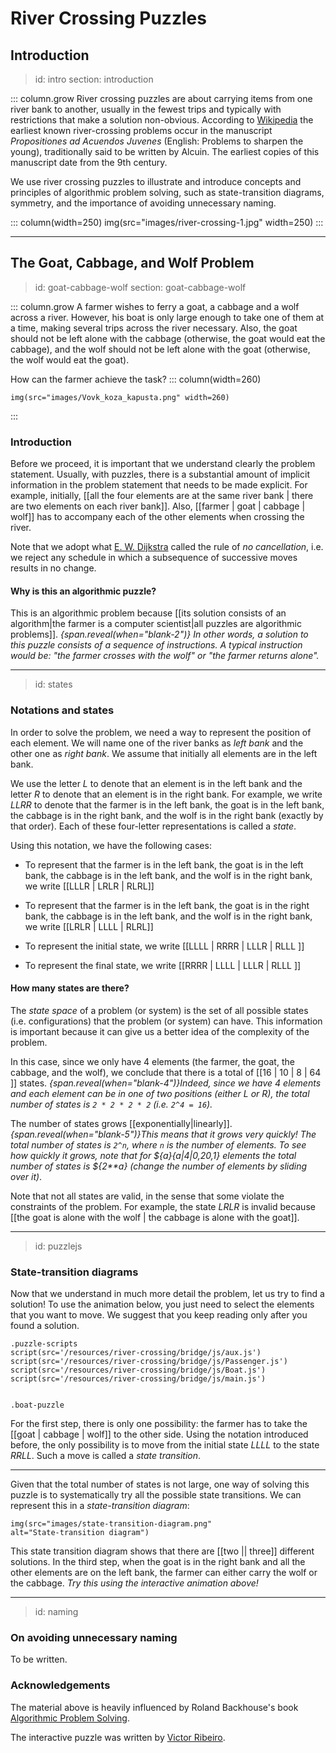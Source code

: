 # River Crossing Puzzles

## Introduction

> id: intro
> section: introduction

::: column.grow
River crossing puzzles are about carrying items from one river bank to another,
usually in the fewest trips and typically with restrictions that make a solution
non-obvious. 
According to [Wikipedia](https://en.wikipedia.org/wiki/River_crossing_puzzle)
the earliest known river-crossing problems occur in the manuscript 
_Propositiones ad Acuendos Juvenes_ (English: Problems to sharpen the young),
traditionally said to be written by Alcuin. The earliest copies of this 
manuscript date from the 9th century.

We use river crossing puzzles to illustrate and introduce concepts and 
principles of algorithmic problem solving, such as state-transition diagrams,
symmetry, and the importance of avoiding unnecessary naming. 


::: column(width=250)
    img(src="images/river-crossing-1.jpg" width=250)
:::


---
## The Goat, Cabbage, and Wolf Problem

> id: goat-cabbage-wolf
> section: goat-cabbage-wolf

::: column.grow
A farmer wishes to ferry a goat, a cabbage and a wolf across a river.  However,
his boat is only large enough to take one of them at a time, making several 
trips across the river
necessary.  Also, the goat should not be left alone
with the cabbage (otherwise, the goat  would eat the cabbage), 
and the wolf should not be left alone
with the goat (otherwise, the wolf  would eat the goat).  

How can the farmer achieve the task?
::: column(width=260)

    img(src="images/Vovk_koza_kapusta.png" width=260)

:::



### Introduction
Before we proceed, it is important that we understand clearly the problem
statement. Usually, with puzzles, there is a substantial amount of implicit
information in the problem statement that needs to be made explicit. 
For example, initially, [[all the four elements are at the same river 
bank | there are two elements on each river bank]].
Also, [[farmer | goat | cabbage | wolf]] has to accompany each of the other 
elements when crossing the river. 

Note that we adopt what [E. W. Dijkstra](bio:ewdijkstra) called the rule of 
_no  cancellation_, i.e. we reject any schedule in which a subsequence of 
successive moves results in no change.

#### Why is this an algorithmic puzzle?
This is an algorithmic problem because [[its solution consists of 
an algorithm|the farmer is a computer scientist|all puzzles are algorithmic 
problems]]. _{span.reveal(when="blank-2")} In other words, a solution to this puzzle consists of a sequence of instructions. A typical instruction would  be: 
"the farmer  crosses with the wolf" or "the farmer returns alone"._



---
> id: states
### Notations and states
In order to solve the problem, we need a way to represent the position of each
element. We will name one of the river banks as _left bank_ and the other one
as _right bank_. We assume that initially all elements are in the left bank.

We use the letter *L* to denote that an element is in the left
bank and the letter *R* to denote that an element is in the right bank.
For example, we write *LLRR* to denote that the farmer is in the left bank, 
the goat is in the left bank, the cabbage is in the right bank, and the wolf 
is in the right bank (exactly by that order). 
Each of these four-letter representations is called a _state_.

Using this notation, we have the following cases:

 - To represent that the farmer is in the 
   left
   bank, the goat is in the 
   left
   bank, the cabbage is in the
   left
   bank, and the wolf is in the
   right
   bank, we write [[LLLR | LRLR | RLRL]]

 - To represent that the farmer is in the 
   left
   bank, the goat is in the 
   right
   bank, the cabbage is in the
   left
   bank, and the wolf is in the
   right
   bank, we write [[LRLR | LLLL | RLRL]]

 - To represent the initial state, we write [[LLLL | RRRR | LLLR | RLLL ]]

 - To represent the final state, we write [[RRRR | LLLL | LLLR | RLLL ]]


#### How many states are there?
The _state space_ of a problem (or system) is the set of all possible
states (i.e. configurations) that the problem (or system) can have.
This information is important because it can give us a better idea of the
complexity of the problem.

In this case, since we only have 4 elements (the farmer, the goat, the cabbage,
and the wolf), we conclude that there is a total of [[16 | 10 | 8 | 64 ]]
states. _{span.reveal(when="blank-4")}Indeed, since we have 4 elements and each
element can be in one of two positions (either *L* or *R*), the total number
of states is `2 * 2 * 2 * 2` (i.e. `2^4 = 16`)._

The number of states grows [[exponentially|linearly]].
_{span.reveal(when="blank-5")}This means that it grows very quickly! The total 
number of states is `2^n`, where `n` is the number of elements. 
To see how quickly it grows, note that for 
${a}{a|4|0,20,1} elements the total number of states is ${2**a} (change
the number of elements by sliding over it)_.


Note that not all states are valid, in the sense that some violate the
constraints of the problem. For example, the state *LRLR* is invalid
because [[the goat is alone with the wolf | the cabbage is alone with the 
goat]].

---
> id: puzzlejs
### State-transition diagrams
Now that we understand in much more detail the problem, let us try
to find a solution! To use the animation below, you just need to
select the elements that you want to move. 
We suggest that you keep reading only after you found a solution.

    .puzzle-scripts
    script(src='/resources/river-crossing/bridge/js/aux.js')
    script(src='/resources/river-crossing/bridge/js/Passenger.js')
    script(src='/resources/river-crossing/bridge/js/Boat.js')
    script(src='/resources/river-crossing/bridge/js/main.js')
    

    .boat-puzzle

For the first step, there is only one possibility: the farmer has to take
the [[goat | cabbage | wolf]] to the other side. Using the notation 
introduced before, the only possibility is to move from the initial 
state *LLLL* to the state *RRLL*. Such a move is called a _state transition_.

---
Given that the total number of states is not large, one way of solving
this puzzle is to systematically try all the possible state transitions.
We can represent this in a _state-transition diagram_:

    img(src="images/state-transition-diagram.png" 
    alt="State-transition diagram")

This state transition diagram shows that there are [[two || three]] 
different solutions. In the third step, when the goat is in the right
bank and all the other elements are on the left bank, the farmer can 
either carry the wolf or the cabbage. _Try this using the interactive
animation above!_

---
> id: naming

### On avoiding unnecessary naming

To be written.


### Acknowledgements
The material above is heavily influenced by Roland Backhouse's book
[Algorithmic Problem
Solving](https://books.google.pt/books/about/Algorithmic_Problem_Solving.html?id=84VZLWMnKrQC&printsec=frontcover&source=kp_read_button&redir_esc=y#v=onepage&q&f=false).

The interactive puzzle was written by [Victor
Ribeiro](https://github.com/victorqribeiro/bridge).

